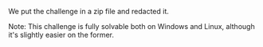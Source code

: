 We put the challenge in a zip file and redacted it.

Note: This challenge is fully solvable both on Windows and Linux, although it's slightly easier on the former.
